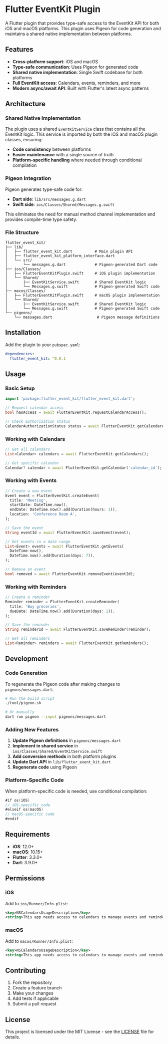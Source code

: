 # Flutter EventKit Plugin

A Flutter plugin that provides type-safe access to the EventKit API for both iOS and macOS platforms. This plugin uses Pigeon for code generation and maintains a shared native implementation between platforms.

## Features

- **Cross-platform support**: iOS and macOS
- **Type-safe communication**: Uses Pigeon for generated code
- **Shared native implementation**: Single Swift codebase for both platforms
- **Full EventKit access**: Calendars, events, reminders, and more
- **Modern async/await API**: Built with Flutter's latest async patterns

## Architecture

### Shared Native Implementation

The plugin uses a shared `EventKitService` class that contains all the EventKit logic. This service is imported by both the iOS and macOS plugin classes, ensuring:

- **Code consistency** between platforms
- **Easier maintenance** with a single source of truth
- **Platform-specific handling** where needed through conditional compilation

### Pigeon Integration

Pigeon generates type-safe code for:

- **Dart side**: `lib/src/messages.g.dart`
- **Swift side**: `ios/Classes/Shared/Messages.g.swift`

This eliminates the need for manual method channel implementation and provides compile-time type safety.

### File Structure

```
flutter_event_kit/
├── lib/
│   ├── flutter_event_kit.dart          # Main plugin API
│   ├── flutter_event_kit_platform_interface.dart
│   └── src/
│       └── messages.g.dart             # Pigeon-generated Dart code
├── ios/Classes/
│   ├── FlutterEventKitPlugin.swift     # iOS plugin implementation
│   └── Shared/
│       ├── EventKitService.swift       # Shared EventKit logic
│       └── Messages.g.swift            # Pigeon-generated Swift code
├── macos/Classes/
│   ├── FlutterEventKitPlugin.swift     # macOS plugin implementation
│   └── Shared/
│       ├── EventKitService.swift       # Shared EventKit logic
│       └── Messages.g.swift            # Pigeon-generated Swift code
└── pigeons/
    └── messages.dart                    # Pigeon message definitions
```

## Installation

Add the plugin to your `pubspec.yaml`:

```yaml
dependencies:
  flutter_event_kit: ^0.0.1
```

## Usage

### Basic Setup

```dart
import 'package:flutter_event_kit/flutter_event_kit.dart';

// Request calendar access
bool hasAccess = await FlutterEventKit.requestCalendarAccess();

// Check authorization status
CalendarAuthorizationStatus status = await FlutterEventKit.getCalendarAuthorizationStatus();
```

### Working with Calendars

```dart
// Get all calendars
List<Calendar> calendars = await FlutterEventKit.getCalendars();

// Get specific calendar
Calendar? calendar = await FlutterEventKit.getCalendar('calendar_id');
```

### Working with Events

```dart
// Create a new event
Event event = FlutterEventKit.createEvent(
  title: 'Meeting',
  startDate: DateTime.now(),
  endDate: DateTime.now().add(Duration(hours: 1)),
  location: 'Conference Room A',
);

// Save the event
String eventId = await FlutterEventKit.saveEvent(event);

// Get events in a date range
List<Event> events = await FlutterEventKit.getEvents(
  DateTime.now(),
  DateTime.now().add(Duration(days: 7)),
);

// Remove an event
bool removed = await FlutterEventKit.removeEvent(eventId);
```

### Working with Reminders

```dart
// Create a reminder
Reminder reminder = FlutterEventKit.createReminder(
  title: 'Buy groceries',
  dueDate: DateTime.now().add(Duration(days: 1)),
);

// Save the reminder
String reminderId = await FlutterEventKit.saveReminder(reminder);

// Get all reminders
List<Reminder> reminders = await FlutterEventKit.getReminders();
```

## Development

### Code Generation

To regenerate the Pigeon code after making changes to `pigeons/messages.dart`:

```bash
# Run the build script
./tool/pigeon.sh

# Or manually
dart run pigeon --input pigeons/messages.dart
```

### Adding New Features

1. **Update Pigeon definitions** in `pigeons/messages.dart`
2. **Implement in shared service** in `ios/Classes/Shared/EventKitService.swift`
3. **Add conversion methods** in both platform plugins
4. **Update Dart API** in `lib/flutter_event_kit.dart`
5. **Regenerate code** using Pigeon

### Platform-Specific Code

When platform-specific code is needed, use conditional compilation:

```swift
#if os(iOS)
// iOS-specific code
#elseif os(macOS)
// macOS-specific code
#endif
```

## Requirements

- **iOS**: 12.0+
- **macOS**: 10.15+
- **Flutter**: 3.3.0+
- **Dart**: 3.9.0+

## Permissions

### iOS

Add to `ios/Runner/Info.plist`:

```xml
<key>NSCalendarsUsageDescription</key>
<string>This app needs access to calendars to manage events and reminders.</string>
```

### macOS

Add to `macos/Runner/Info.plist`:

```xml
<key>NSCalendarsUsageDescription</key>
<string>This app needs access to calendars to manage events and reminders.</string>
```

## Contributing

1. Fork the repository
2. Create a feature branch
3. Make your changes
4. Add tests if applicable
5. Submit a pull request

## License

This project is licensed under the MIT License - see the [LICENSE](LICENSE) file for details.
